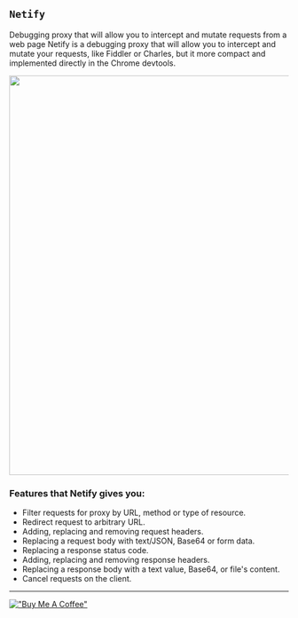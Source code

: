 ## `Netify`
Debugging proxy that will allow you to intercept and mutate requests from a web page
Netify is a debugging proxy that will allow you to intercept and mutate your requests, like Fiddler or Charles, but it more compact and implemented directly in the Chrome devtools.

<div align="center">
<img src="screenshots/promo.png" width="720" align="center">
</div>

### Features that Netify gives you:
- Filter requests for proxy by URL, method or type of resource.
- Redirect request to arbitrary URL.
- Adding, replacing and removing request headers.
- Replacing a request body with text/JSON, Base64 or form data.
- Replacing a response status code.
- Adding, replacing and removing response headers.
- Replacing a response body with a text value, Base64, or file's content.
- Cancel requests on the client.  

----

[!["Buy Me A Coffee"](https://www.buymeacoffee.com/assets/img/custom_images/orange_img.png)](https://www.buymeacoffee.com/vladlavrik)
